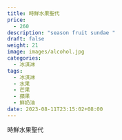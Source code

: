 ```yaml
---
title: 時鮮水果聖代
price:
  - 260
description: "season fruit sundae "
draft: false
weight: 21
image: images/alcohol.jpg
categories:
  - 冰淇淋
tags:
  - 冰淇淋
  - 水果
  - 芒果
  - 蘋果
  - 鮮奶油
date: 2023-08-11T23:15:02+08:00
---
```


 時鮮水果聖代
